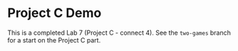 # Project C Demo

This is a completed Lab 7 (Project C - connect 4).
See the `two-games` branch for a start on the Project C part.
